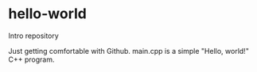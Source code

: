 # hello-world
Intro repository





Just getting comfortable with Github. main.cpp is a simple "Hello, world!" C++ program.
